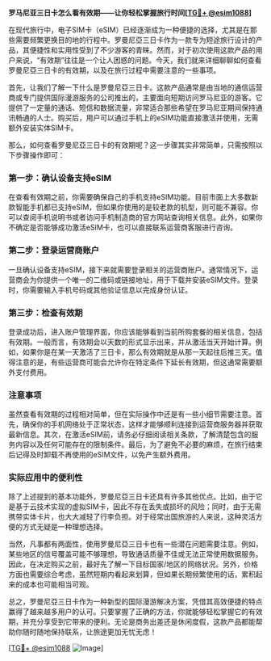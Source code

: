 **罗马尼亚三日卡怎么看有效期——让你轻松掌握旅行时间[[TG💪+ @esim1088](https://t.me/s/esim1088)]**

在现代旅行中，电子SIM卡（eSIM）已经逐渐成为一种便捷的选择，尤其是在那些需要频繁更换目的地的行程中。罗曼尼亞三日卡作为一款专为短途旅行设计的产品，其便捷性和实用性受到了不少游客的青睐。然而，对于初次使用这款产品的用户来说，“有效期”往往是一个让人困惑的问题。今天，我们就来详细聊聊如何查看罗曼尼亞三日卡的有效期，以及在旅行过程中需要注意的一些事项。

首先，让我们了解一下什么是罗曼尼亞三日卡。这款产品通常是由当地的通信运营商或专门提供国际漫游服务的公司推出的，主要面向短期访问罗马尼亚的游客。它提供了一定量的通话、短信和数据流量，非常适合那些希望在罗马尼亚期间保持通讯畅通的人士。购买后，用户可以通过手机上的eSIM功能直接激活并使用，无需额外安装实体SIM卡。

那么，如何查看罗曼尼亞三日卡的有效期呢？这一步骤其实非常简单，只需按照以下步骤操作即可：

### 第一步：确认设备支持eSIM

在查看有效期之前，你需要确保自己的手机支持eSIM功能。目前市面上大多数新款智能手机都已支持eSIM，但如果你使用的是较老款的机型，则可能不兼容。你可以查阅手机说明书或者访问手机制造商的官方网站查询相关信息。此外，如果你不确定是否能够成功激活eSIM卡，也可以直接联系运营商客服进行咨询。

### 第二步：登录运营商账户

一旦确认设备支持eSIM，接下来就需要登录相关的运营商账户。通常情况下，运营商会为你提供一个唯一的二维码或链接地址，用于下载并安装eSIM文件。登录时，你需要输入手机号码或其他验证信息以完成身份认证。

### 第三步：检查有效期

登录成功后，进入账户管理界面，你应该能够看到当前所购套餐的相关信息，包括有效期。一般而言，有效期会以天数的形式显示出来，并从激活当天开始计算。例如，如果你是在某一天激活了三日卡，那么有效期就是从那一天起往后推三天。值得注意的是，有些运营商可能会允许你在特定条件下延长有效期，但这通常需要额外支付费用。

### 注意事项

虽然查看有效期的过程相对简单，但在实际操作中还是有一些小细节需要注意。首先，确保你的手机网络处于正常状态，这样才能够顺利连接到运营商服务器并获取最新信息。其次，在激活eSIM前，请务必仔细阅读相关条款，了解清楚包含的服务内容以及任何可能存在的限制条件。最后，为了避免不必要的麻烦，在旅行结束后记得及时卸载不再使用的eSIM文件，以免产生额外费用。

### 实际应用中的便利性

除了上述提到的基本功能外，罗曼尼亞三日卡还具有许多其他优点。比如，由于它是基于云技术实现的虚拟SIM卡，因此不存在丢失或损坏的风险；同时，由于无需携带实体卡片，也大大减轻了行李负担。对于经常出国旅游的人来说，这种灵活方便的方式无疑是一种理想选择。

当然，凡事都有两面性，使用罗曼尼亞三日卡也有一些潜在问题需要注意。例如，某些地区的信号覆盖可能不够理想，导致通话质量不佳或无法正常使用数据服务。因此，在决定购买之前，最好先了解一下目标国家/地区的网络状况。另外，价格方面也需要综合考虑，虽然短期内看起来划算，但如果长期频繁使用的话，累积起来的成本也可能相当可观。

总之，罗曼尼亞三日卡作为一种新型的国际漫游解决方案，凭借其高效便捷的特点赢得了越来越多用户的认可。只要掌握了正确的方法，你就能够轻松掌握它的有效期，并充分享受到它带来的便利。无论是商务出差还是休闲度假，这款产品都能帮助你随时随地保持联系，让旅途更加无忧无虑！

[[TG💪+ @esim1088](https://t.me/s/esim1088) ![Image](https://i.postimg.cc/4NQfJmqS/Snipaste-2025-05-13-00-14-12.png)]
